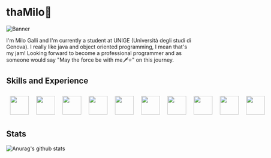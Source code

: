 # thaMilo🤖
![Banner](https://github.com/thaMilo/thaMilo/blob/main/vapor-wave-aesthetic.gif)

I'm Milo Galli and I'm currently a student at UNIGE (Università degli studi di Genova). I really like java and object oriented programming, I mean that's my jam! Looking forward to become a professional programmer and as someone would say "May the force be with me🗡⭐️" on this journey.

## Skills and Experience
<div style="display: flex; align-items: center;">
  <img src="https://github.com/thaMilo/thaMilo/blob/main/java.png" style="display: inline-block; width:50px;margin: 10px;"/>
  <img src="https://github.com/thaMilo/thaMilo/blob/main/python.png" style="display: inline-block; width:50px;margin: 10px;"/>
  <img src="https://github.com/thaMilo/thaMilo/blob/main/c-.png" style="display: inline-block; width:50px;margin: 10px;"/>
   <img src="https://github.com/thaMilo/thaMilo/blob/main/html.png" style="display: inline-block; width:50px; margin: 10px;"/>
  <img src="https://github.com/thaMilo/thaMilo/blob/main/css-3.png" style="display: inline-block; width:50px; margin: 10px;"/>
  <img src="https://github.com/thaMilo/thaMilo/blob/main/tailwind-css.png" style="display: inline-block; width:50px; margin: 10px;"/>
  <img src="https://github.com/thaMilo/thaMilo/blob/main/js.png" style="display: inline-block; width:50px;margin: 10px;"/>
  <img src="https://github.com/thaMilo/thaMilo/blob/main/php.png" style="display: inline-block; width:50px;margin: 10px;"/>
  <img src="https://github.com/thaMilo/thaMilo/blob/main/postgre.png" style="display: inline-block; width:50px;margin: 10px;"/>
  <img src="https://github.com/thaMilo/thaMilo/blob/main/selenium.png" style="display: inline-block; width:50px;margin: 10px;"/> 
</div>

## Stats

![Anurag's github stats](https://github-readme-stats.vercel.app/api?username=thaMilo&show_icons=true&theme=synthwave)
